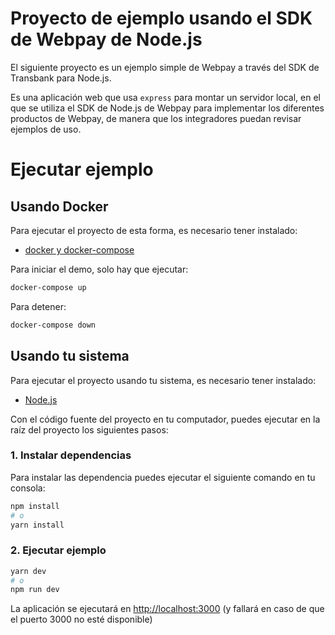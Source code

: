 # Proyecto de ejemplo usando el SDK de Webpay de Node.js

El siguiente proyecto es un ejemplo simple de Webpay a través del SDK de Transbank para Node.js.

Es una aplicación web que usa `express` para montar un servidor local, en el que se utiliza el SDK de Node.js de Webpay
para implementar los diferentes productos de Webpay, de manera que los integradores puedan revisar ejemplos de uso.

# Ejecutar ejemplo

## Usando Docker

Para ejecutar el proyecto de esta forma, es necesario tener instalado:

- [docker y docker-compose](https://docs.docker.com/install/)

Para iniciar el demo, solo hay que ejecutar:

```bash
docker-compose up
```

Para detener:

```bash
docker-compose down
```

## Usando tu sistema

Para ejecutar el proyecto usando tu sistema, es necesario tener instalado:

- [Node.js](https://nodejs.org/en/)

Con el código fuente del proyecto en tu computador, puedes ejecutar en la raíz del proyecto los siguientes pasos:

### 1. Instalar dependencias

Para instalar las dependencia puedes ejecutar el siguiente comando en tu consola:

```bash
npm install
# o
yarn install
```

### 2. Ejecutar ejemplo

```bash
yarn dev
# o
npm run dev
```

La aplicación se ejecutará en [http://localhost:3000](http://localhost:3000) (y fallará en caso de que el puerto 3000 no esté disponible)
